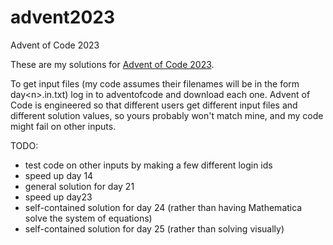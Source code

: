 # advent2023
Advent of Code 2023

These are my solutions for [Advent of Code 2023](https://adventofcode.com/2023).

To get input files (my code assumes their filenames will be in the form day\<n\>.in.txt) log in to adventofcode and download each one. 
Advent of Code is engineered so that different users get different input files and different solution values, so yours probably
won't match mine, and my code might fail on other inputs.

TODO:
- test code on other inputs by making a few different login ids
- speed up day 14
- general solution for day 21
- speed up day23
- self-contained solution for day 24 (rather than having Mathematica solve the system of equations)
- self-contained solution for day 25 (rather than solving visually)
